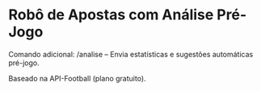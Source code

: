 # Robô de Apostas com Análise Pré-Jogo

Comando adicional:
/analise – Envia estatísticas e sugestões automáticas pré-jogo.

Baseado na API-Football (plano gratuito).
